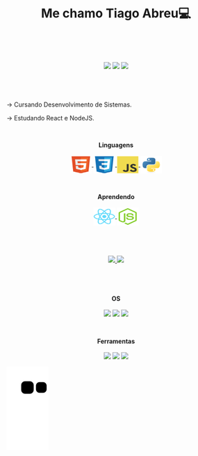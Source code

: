 <h1 align='center'>
Me chamo Tiago Abreu💻<br/><br/>
</h1>
<br/>
<p align='center'>
  <a href="https://www.instagram.com/abreutiago16/"><img src="https://img.shields.io/badge/Instagram-E4405F?style=for-the-badge&logo=instagram&logoColor=white"/></a>
  <a href="https://www.linkedin.com/in/tiago-narcelha-abreu-0501411a2/"><img src="https://img.shields.io/badge/LinkedIn-0077B5?style=for-the-badge&logo=linkedin&logoColor=white"></a>
  <a href="https://codepen.io/tiagoaabreu"><img src="https://img.shields.io/badge/Codepen-000000?style=for-the-badge&logo=codepen&logoColor=white"></a>
</p>

#

<br/>
<p>→ Cursando Desenvolvimento de Sistemas.</p>
<p>→ Estudando React e NodeJS.</p>
<br/>
<p align='center'>
  <b>Linguagens</b><br/><br/>
  <a href="https://github.com/tiagoaabreu"><img align="center" alt="HTML" height="40" width="50" src="https://raw.githubusercontent.com/devicons/devicon/master/icons/html5/html5-original.svg"/>
  <img align="center" alt="CSS" height="40" width="50" src="https://raw.githubusercontent.com/devicons/devicon/master/icons/css3/css3-original.svg"/>
  <img align="center" alt="JavaScript" height="40" width="50" src="https://raw.githubusercontent.com/devicons/devicon/master/icons/javascript/javascript-original.svg"/>
  <img align="center" alt="Python" height="40" width="50" src="https://raw.githubusercontent.com/devicons/devicon/master/icons/python/python-original.svg"/></a>
</p>
<br/>
<p align='center'>
  <b>Aprendendo</b><br/><br/>
  <a href="https://github.com/tiagoaabreu"><img align="center" alt="React" height="40" width="50" src="https://raw.githubusercontent.com/devicons/devicon/master/icons/react/react-original.svg"/>
  <img align="center" alt="NodeJS" height="40" width="50" src="https://raw.githubusercontent.com/devicons/devicon/master/icons/nodejs/nodejs-original.svg"/></a>
</p>

#

<br/>
<p align='center'>
  <a href="https://github.com/tiagoaabreu">
  <img src="https://github-readme-stats.vercel.app/api?username=tiagoaabreu&show_icons=true&theme=prussian">
  <img height="128em" src="https://github-readme-stats.vercel.app/api/top-langs/?username=tiagoaabreu&layout=compact&langs_count=8&theme=prussian"></a>
</p>

#

<br/>
<p align='center'>
  <b>OS</b><br/><br/>
  <a href="https://www.microsoft.com/pt-br/windows/"><img src="https://img.shields.io/badge/Windows-0078D6?style=for-the-badge&logo=windows&logoColor=white"/></a>
  <a href="https://pop.system76.com/"><img src="https://img.shields.io/badge/Pop!_OS-48B9C7?style=for-the-badge&logo=Pop!_OS&logoColor=white"/></a>
  <a href="https://linuxmint.com/"><img src="https://img.shields.io/badge/Linux_Mint-87CF3E?style=for-the-badge&logo=linux-mint&logoColor=white"/></a>
</p>
<br/>
<p align='center'>
  <b>Ferramentas</b><br/><br/>
  <a href="https://code.visualstudio.com/"><img src="https://img.shields.io/badge/VS_Code-0078D4?style=for-the-badge&logo=visual%20studio%20code&logoColor=white"></a>
  <a href="https://www.yoyogames.com/pt-BR/gamemaker"><img src="https://img.shields.io/badge/GameMaker_Studio_2-656970.svg?style=for-the-badge&logo=data%3Aimage%2Fpng%3Bbase64%2CiVBORw0KGgoAAAANSUhEUgAAAA4AAAAOCAMAAAAolt3jAAAAZlBMVEX%2F%2F%2F%2F%2F%2F%2F%2F%2F%2F%2F%2F%2F%2F%2F%2F%2F%2F%2F%2F%2F%2F%2F%2F%2F%2F%2F%2F%2F%2F%2F%2F%2F%2F%2F%2F%2F%2F%2F%2F%2F%2F%2F%2F%2F%2F%2F%2F%2F%2F%2F%2F%2F%2F%2F%2F%2F%2F%2F%2F%2F%2F%2F%2F%2F%2F%2F%2F%2F%2F%2F%2F%2F%2F%2F%2F%2F%2F%2F%2F%2F%2F%2F%2F%2F%2F%2F%2F%2F%2F%2F%2F%2F%2F%2F%2F%2F%2F%2F%2F%2F%2F%2F%2F%2F%2F%2F%2F%2F%2F%2F%2F%2F%2F%2F%2F%2F%2F%2F%2F%2F%2F%2F%2F%2F%2F%2F%2F%2F%2F%2F%2F%2F%2F%2F%2BrG8stAAAAIXRSTlMABg0OFBkfcn1%2Bf4CBgoOFhoeIiouWmNDa5ebp8PX2%2B%2F6o6Vq%2BAAAAY0lEQVR42k2OWQ6AIAwFn%2BIOioobrnD%2FS4o0EeanmQxNAdErRFTWtsFq6%2BiiZozz0CSnTjYBwo0RkF8DWDLf51Ni9K%2FYdq0Fy3KAfzk97M7goK1F%2F4rGH9Kk1OlboQtEDIrmC%2BU3CVxTr%2FRMAAAAAElFTkSuQmCC"/></a>
  <a href="https://git-scm.com/"><img src="https://img.shields.io/badge/Git-F05032?style=for-the-badge&logo=git&logoColor=white"/></a>
</p>

<div>
  
![Snake animation](https://github.com/gabrielpdev/gabrielpdev/blob/output/github-contribution-grid-snake.svg)<br></br>
  
</div>
